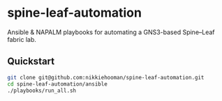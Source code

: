 # spine-leaf-automation

Ansible & NAPALM playbooks for automating a GNS3-based Spine–Leaf fabric lab.

## Quickstart

```bash
git clone git@github.com:nikkiehooman/spine-leaf-automation.git
cd spine-leaf-automation/ansible
./playbooks/run_all.sh
